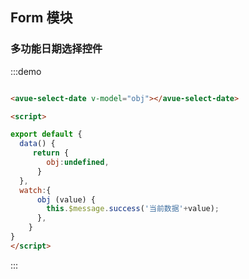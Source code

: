 <script>
  export default {
    data() {
      return {
        obj:undefined,
      }
    },
    watch:{
        obj (value) {
          this.$message.success('当前数据'+value);
        },
    }
  }
</script>
<style>

</style>

## Form 模块



### 多功能日期选择控件

:::demo  
```html

<avue-select-date v-model="obj"></avue-select-date>

<script>

export default {
  data() {
     return {
        obj:undefined,
      }
  },
  watch:{
      obj (value) {
        this.$message.success('当前数据'+value);
      },
    }
}
</script>
```
:::

